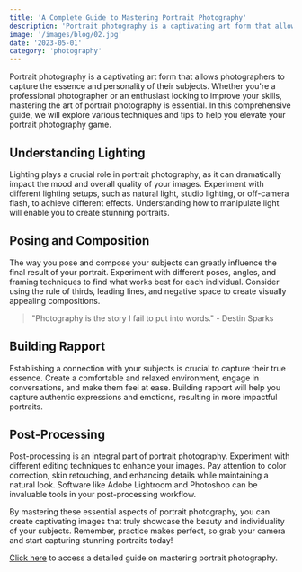 ```yaml
---
title: 'A Complete Guide to Mastering Portrait Photography'
description: 'Portrait photography is a captivating art form that allows photographers to capture the essence and personality of their subjects'
image: '/images/blog/02.jpg'
date: '2023-05-01'
category: 'photography'
---
```


Portrait photography is a captivating art form that allows photographers to capture the essence and personality of their subjects. Whether you're a professional photographer or an enthusiast looking to improve your skills, mastering the art of portrait photography is essential. In this comprehensive guide, we will explore various techniques and tips to help you elevate your portrait photography game.

## Understanding Lighting

Lighting plays a crucial role in portrait photography, as it can dramatically impact the mood and overall quality of your images. Experiment with different lighting setups, such as natural light, studio lighting, or off-camera flash, to achieve different effects. Understanding how to manipulate light will enable you to create stunning portraits.

## Posing and Composition

The way you pose and compose your subjects can greatly influence the final result of your portrait. Experiment with different poses, angles, and framing techniques to find what works best for each individual. Consider using the rule of thirds, leading lines, and negative space to create visually appealing compositions.

> "Photography is the story I fail to put into words." - Destin Sparks

## Building Rapport

Establishing a connection with your subjects is crucial to capture their true essence. Create a comfortable and relaxed environment, engage in conversations, and make them feel at ease. Building rapport will help you capture authentic expressions and emotions, resulting in more impactful portraits.

## Post-Processing

Post-processing is an integral part of portrait photography. Experiment with different editing techniques to enhance your images. Pay attention to color correction, skin retouching, and enhancing details while maintaining a natural look. Software like Adobe Lightroom and Photoshop can be invaluable tools in your post-processing workflow.

By mastering these essential aspects of portrait photography, you can create captivating images that truly showcase the beauty and individuality of your subjects. Remember, practice makes perfect, so grab your camera and start capturing stunning portraits today!

[Click here](#!) to access a detailed guide on mastering portrait photography.
